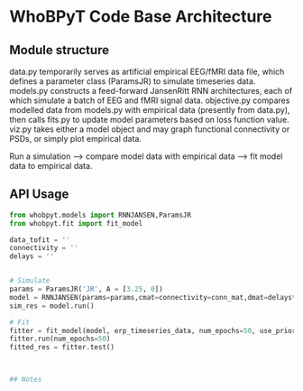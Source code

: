 # WhoBPyT Code Base Architecture


## Module structure

data.py temporarily serves as artificial empirical EEG/fMRI data file, which defines a parameter class (ParamsJR) to simulate timeseries data.  models.py constructs a feed-forward JansenRitt RNN architectures, each of which simulate a batch of EEG and fMRI signal data.  objective.py compares modelled data from models.py with empirical data (presently from data.py), then calls fits.py to update model parameters based on loss function value.  viz.py takes either a model object and may graph functional connectivity or PSDs, or simply plot empirical data.

Run a simulation --> compare model data with empirical data --> fit model data to empirical data.



## API Usage

```python
from whobpyt.models import RNNJANSEN,ParamsJR 
from whobpyt.fit import fit_model

data_tofit = ''
connectivity = ''  
delays = '' 


# Simulate
params = ParamsJR('JR', A = [3.25, 0])
model = RNNJANSEN(params=params,cmat=connectivity=conn_mat,dmat=delayst))
sim_res = model.run()

# Fit
fitter = fit_model(model, erp_timeseries_data, num_epochs=50, use_priors=0)
fitter.run(num_epochs=50)
fitted_res = fitter.test()



## Notes




